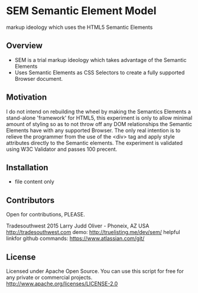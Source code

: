 # SEM Semantic Element Model
markup ideology which uses the HTML5 Semantic Elements

## Overview
* SEM is a trial markup ideology which takes advantage of the Semantic Elements 
* Uses Semantic Elements as CSS Selectors to create a fully supported Browser document.

## Motivation
I do not intend on rebuilding the wheel by making the Semantics Elements a stand-alone 'framework' for HTML5, this experiment is only to allow minimal amount of styling so as to not throw off any DOM relationships the Semantic Elements have with any supported Browser. The only real intention is to relieve the programmer from the use of the &lt;div&gt; tag and apply style attributes directly to the Semantic elements. The experiment is validated using W3C Validator and passes 100 precent.

## Installation
* file content only

## Contributors
Open for contributions, PLEASE.

Tradesouthwest 2015
Larry Judd Oliver - Phoneix, AZ USA
http://tradesouthwest.com
demo: http://truelisting.me/dev/sem/
helpful linkfor github commands: https://www.atlassian.com/git/

## License
Licensed under Apache Open Source. You can use this script for free for any private or commercial projects.
http://www.apache.org/licenses/LICENSE-2.0

